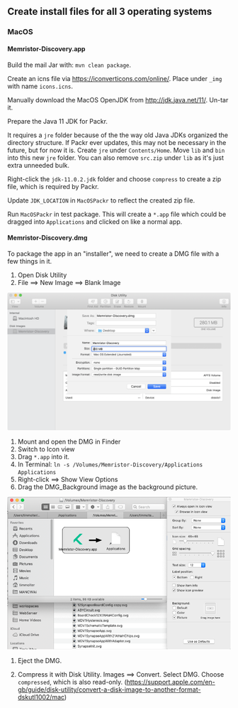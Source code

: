 ## Create install files for all 3 operating systems

### MacOS

#### Memristor-Discovery.app

Build the mail Jar with: `mvn clean package`.

Create an icns file via <https://iconverticons.com/online/>. Place under `_img` with name `icons.icns`.

Manually download the MacOS OpenJDK from <http://jdk.java.net/11/>. Un-tar it.

Prepare the Java 11 JDK for Packr. 

It requires a `jre` folder because of the the way old Java JDKs organized the directory structure. If Packr ever updates, this may not be necessary in the future, but for now it is. Create `jre` under `Contents/Home`. Move `lib` and `bin` into this new `jre` folder. You can also remove `src.zip` under `lib` as it's just extra unneeded bulk. 

Right-click the `jdk-11.0.2.jdk` folder and choose `compress` to create a zip file, which is required by Packr.

Update `JDK_LOCATION` in `MacOSPackr` to reflect the created zip file. 

Run `MacOSPackr` in test package. This will create a `*.app` file which could be dragged into `Applications` and clicked on like a normal app.

#### Memristor-Discovery.dmg

To package the app in an "installer", we need to create a DMG file with a few things in it. 

1. Open Disk Utility
1. File ==> New Image ==> Blank Image

![](_img/DiskUtility.png)

1. Mount and open the DMG in Finder
1. Switch to Icon view
1. Drag `*.app` into it.
1. In Terminal: `ln -s /Volumes/Memristor-Discovery/Applications Applications`
1. Right-click ==> Show View Options
1. Drag the DMG_Background image as the background picture.

![](_img/DMG_Setup.png)

1. Eject the DMG.

1. Compress it with Disk Utility. Images ==> Convert. Select DMG. Choose `compressed`, which is also read-only. (https://support.apple.com/en-gb/guide/disk-utility/convert-a-disk-image-to-another-format-dskutl1002/mac)
